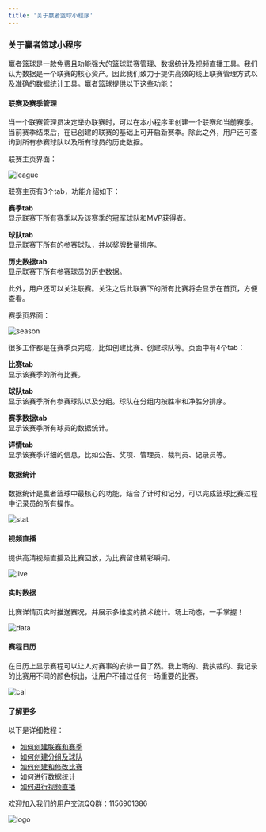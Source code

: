 ```yaml
---
title: '关于赢者篮球小程序'
---
```


### **关于赢者篮球小程序**

赢者篮球是一款免费且功能强大的篮球联赛管理、数据统计及视频直播工具。我们认为数据是一个联赛的核心资产。因此我们致力于提供高效的线上联赛管理方式以及准确的数据统计工具。赢者篮球提供以下这些功能：

#### **联赛及赛季管理**
当一个联赛管理员决定举办联赛时，可以在本小程序里创建一个联赛和当前赛季。当前赛季结束后，在已创建的联赛的基础上可开启新赛季。除此之外，用户还可查询到所有参赛球队以及所有球员的历史数据。

联赛主页界面：

![league](/assets/blog/intro/1.png)

联赛主页有3个tab，功能介绍如下：

**赛季tab**<br/>
显示联赛下所有赛季以及该赛季的冠军球队和MVP获得者。

**球队tab**<br/>
显示联赛下所有的参赛球队，并以奖牌数量排序。

**历史数据tab**<br/>
显示联赛下所有参赛球员的历史数据。

此外，用户还可以关注联赛。关注之后此联赛下的所有比赛将会显示在首页，方便查看。

赛季页界面：

![season](/assets/blog/intro/2.png)

很多工作都是在赛季页完成，比如创建比赛、创建球队等。页面中有4个tab：

**比赛tab**<br/>
显示该赛季的所有比赛。

**球队tab**<br/>
显示该赛季所有参赛球队以及分组。球队在分组内按胜率和净胜分排序。

**赛季数据tab**<br/>
显示该赛季所有球员的数据统计。

**详情tab**<br/>
显示该赛季详细的信息，比如公告、奖项、管理员、裁判员、记录员等。

#### **数据统计**

数据统计是赢者篮球中最核心的功能，结合了计时和记分，可以完成篮球比赛过程中记录员的所有操作。

![stat](/assets/blog/intro/3.png)

#### **视频直播**

提供高清视频直播及比赛回放，为比赛留住精彩瞬间。

![live](/assets/blog/intro/4.png)

#### **实时数据**

比赛详情页实时推送赛况，并展示多维度的技术统计。场上动态，一手掌握！

![data](/assets/blog/intro/5.png)

#### **赛程日历**

在日历上显示赛程可以让人对赛事的安排一目了然。我上场的、我执裁的、我记录的比赛用不同的颜色标出，让用户不错过任何一场重要的比赛。

![cal](/assets/blog/intro/6.png)

#### **了解更多**

以下是详细教程：

* [如何创建联赛和赛季](https://doc.jsongtech.com/league)
* [如何创建分组及球队](https://doc.jsongtech.com/team)
* [如何创建和修改比赛](https://doc.jsongtech.com/game)
* [如何进行数据统计](https://doc.jsongtech.com/stat)
* [如何进行视频直播](https://doc.jsongtech.com/live)

欢迎加入我们的用户交流QQ群：1156901386

![logo](/assets/blog/intro/7.png)